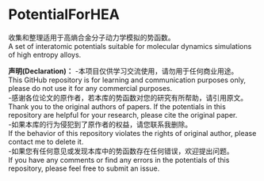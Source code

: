 # PotentialForHEA
 收集和整理适用于高熵合金分子动力学模拟的势函数。  
 A set of interatomic potentials suitable for molecular dynamics simulations of high entropy alloys.

**声明(Declaration)：**
-本项目仅供学习交流使用，请勿用于任何商业用途。  
This GitHub repository is for learning and communication purposes only, please do not use it for any commercial purposes.  
-感谢各位论文的原作者，若本库的势函数对您的研究有所帮助，请引用原文。  
Thank you to the original authors of papers. If the potentials in this repository are helpful for your research, please cite the original paper.  
-如果本库的行为侵犯到了原作者的权益，请您联系我删除。  
If the behavior of this repository violates the rights of original author, please contact me to delete it.  
-如果您有任何意见或发现本库中的势函数存在任何错误，欢迎提出问题。  
If you have any comments or find any errors in the potentials of this repository, please feel free to submit an issue.